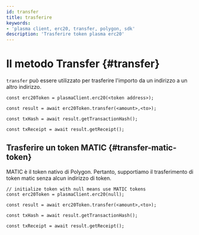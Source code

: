 ```yaml
---
id: transfer
title: trasferire
keywords:
- 'plasma client, erc20, transfer, polygon, sdk'
description: 'Trasferire token plasma erc20'
---
```


# Il metodo Transfer {#transfer}

`transfer` può essere utilizzato per trasferire l'importo da un indirizzo a un altro indirizzo.

```
const erc20Token = plasmaClient.erc20(<token address>);

const result = await erc20Token.transfer(<amount>,<to>);

const txHash = await result.getTransactionHash();

const txReceipt = await result.getReceipt();

```

## Trasferire un token MATIC {#transfer-matic-token}

MATIC è il token nativo di Polygon. Pertanto, supportiamo il trasferimento di token matic senza alcun indirizzo di token.

```
// initialize token with null means use MATIC tokens
const erc20Token = plasmaClient.erc20(null);

const result = await erc20Token.transfer(<amount>,<to>);

const txHash = await result.getTransactionHash();

const txReceipt = await result.getReceipt();
```
